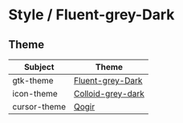 

# Style / Fluent-grey-Dark


## Theme

| Subject | Theme |
| --- | --- |
| gtk-theme | [Fluent-grey-Dark](https://github.com/vinceliuice/Fluent-gtk-theme) |
| icon-theme | [Colloid-grey-dark](https://github.com/vinceliuice/Colloid-icon-theme) |
| cursor-theme | [Qogir](https://github.com/vinceliuice/Qogir-icon-theme/tree/master/src/cursors) |
